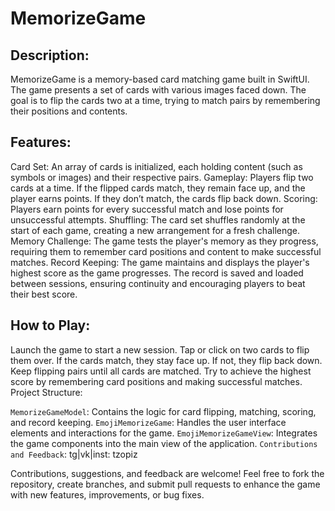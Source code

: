 # MemorizeGame

## Description:

MemorizeGame is a memory-based card matching game built in SwiftUI. The game presents a set of cards with various images faced down. The goal is to flip the cards two at a time, trying to match pairs by remembering their positions and contents.

## Features:

Card Set: An array of cards is initialized, each holding content (such as symbols or images) and their respective pairs.
Gameplay: Players flip two cards at a time. If the flipped cards match, they remain face up, and the player earns points. If they don’t match, the cards flip back down.
Scoring: Players earn points for every successful match and lose points for unsuccessful attempts.
Shuffling: The card set shuffles randomly at the start of each game, creating a new arrangement for a fresh challenge.
Memory Challenge: The game tests the player's memory as they progress, requiring them to remember card positions and content to make successful matches.
Record Keeping: The game maintains and displays the player's highest score as the game progresses. The record is saved and loaded between sessions, ensuring continuity and encouraging players to beat their best score.

## How to Play:

Launch the game to start a new session.
Tap or click on two cards to flip them over.
If the cards match, they stay face up. If not, they flip back down.
Keep flipping pairs until all cards are matched.
Try to achieve the highest score by remembering card positions and making successful matches.
Project Structure:

`MemorizeGameModel`: Contains the logic for card flipping, matching, scoring, and record keeping.
`EmojiMemorizeGame`: Handles the user interface elements and interactions for the game.
`EmojiMemorizeGameView`: Integrates the game components into the main view of the application.
`Contributions and Feedback`: tg|vk|inst: tzopiz

Contributions, suggestions, and feedback are welcome! Feel free to fork the repository, create branches, and submit pull requests to enhance the game with new features, improvements, or bug fixes.
